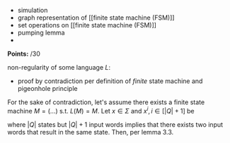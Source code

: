 
- simulation
- graph representation of [[finite state machine (FSM)]]
- set operations on [[finite state machine (FSM)]]
- pumping lemma
- 


**Points:** /30



non-regularity of some language $L$:
- proof by contradiction per definition of *finite* state machine and pigeonhole principle

For the sake of contradiction, let's assume there exists a finite state machine $M=(\dots)$ s.t. $L(M)=M$. Let $x \in \Sigma$ and $x^i, i \in [|Q|+1]$ be 

where $|Q|$ states but $|Q|+1$ input words implies that there exists two input words that result in the same state. Then, per lemma 3.3.